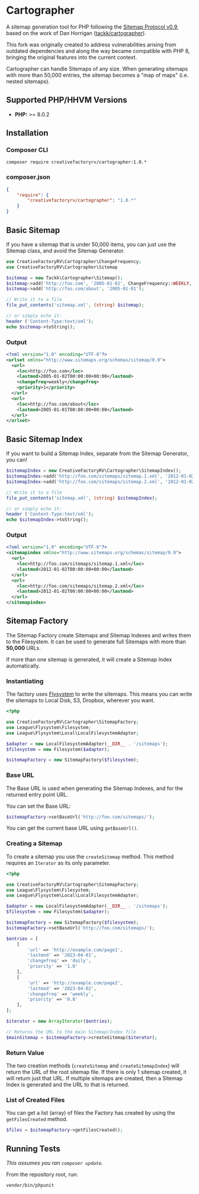 # Cartographer

A sitemap generation tool for PHP following the [Sitemap Protocol v0.9](http://www.sitemaps.org/protocol.html), based on the work of Dan Horrigan ([tackk/cartographer](https://github.com/tackk/cartographer)).

This fork was originally created to address vulnerabilities arising from outdated dependencies and along the way became compatible with PHP 8, bringing the original features into the current context.

Cartographer can handle Sitemaps of any size.  When generating sitemaps with more than 50,000
entries, the sitemap becomes a "map of maps" (i.e. nested sitemaps).

## Supported PHP/HHVM Versions

* **PHP:** >= 8.0.2

## Installation

### Composer CLI

```
composer require creativefactoryrv/cartographer:1.0.*
```

### composer.json

``` json
{
    "require": {
        "creativefactoryrv/cartographer": "1.0.*"
    }
}
```

## Basic Sitemap

If you have a sitemap that is under 50,000 items, you can just use the Sitemap class, and avoid the Sitemap
Generator.

``` php
use CreativeFactoryRV\Cartographer\ChangeFrequency;
use CreativeFactoryRV\Cartographer\Sitemap

$sitemap = new Tackk\Cartographer\Sitemap();
$sitemap->add('http://foo.com', '2005-01-02', ChangeFrequency::WEEKLY, 1.0);
$sitemap->add('http://foo.com/about', '2005-01-01');

// Write it to a file
file_put_contents('sitemap.xml', (string) $sitemap);

// or simply echo it:
header ('Content-Type:text/xml');
echo $sitemap->toString();
```

### Output

``` xml
<?xml version="1.0" encoding="UTF-8"?>
<urlset xmlns="http://www.sitemaps.org/schemas/sitemap/0.9">
  <url>
    <loc>http://foo.com</loc>
    <lastmod>2005-01-02T00:00:00+00:00</lastmod>
    <changefreq>weekly</changefreq>
    <priority>1</priority>
  </url>
  <url>
    <loc>http://foo.com/about</loc>
    <lastmod>2005-01-01T00:00:00+00:00</lastmod>
  </url>
</urlset>
```

## Basic Sitemap Index

If you want to build a Sitemap Index, separate from the Sitemap Generator, you can!

``` php
$sitemapIndex = new CreativeFactoryRV\Cartographer\SitemapIndex();
$sitemapIndex->add('http://foo.com/sitemaps/sitemap.1.xml', '2012-01-02');
$sitemapIndex->add('http://foo.com/sitemaps/sitemap.2.xml', '2012-01-02');

// Write it to a file
file_put_contents('sitemap.xml', (string) $sitemapIndex);

// or simply echo it:
header ('Content-Type:text/xml');
echo $sitemapIndex->toString();
```

### Output

``` xml
<?xml version="1.0" encoding="UTF-8"?>
<sitemapindex xmlns="http://www.sitemaps.org/schemas/sitemap/0.9">
  <url>
    <loc>http://foo.com/sitemaps/sitemap.1.xml</loc>
    <lastmod>2012-01-02T00:00:00+00:00</lastmod>
  </url>
  <url>
    <loc>http://foo.com/sitemaps/sitemap.2.xml</loc>
    <lastmod>2012-01-02T00:00:00+00:00</lastmod>
  </url>
</sitemapindex>
```

## Sitemap Factory

The Sitemap Factory create Sitemaps and Sitemap Indexes and writes them to the Filesystem.
It can be used to generate full Sitemaps with more than **50,000** URLs.

If more than one sitemap is generated, it will create a Sitemap Index automatically.

### Instantiating

The factory uses [Flysystem](http://flysystem.thephpleague.com/) to write the sitemaps.  This
means you can write the sitemaps to Local Disk, S3, Dropbox, wherever you want.

``` php
<?php

use CreativeFactoryRV\Cartographer\SitemapFactory;
use League\Flysystem\Filesystem;
use League\Flysystem\Local\LocalFilesystemAdapter;

$adapter = new LocalFilesystemAdapter(__DIR__ . '/sitemaps');
$filesystem = new Filesystem($adapter);

$sitemapFactory = new SitemapFactory($filesystem);
```

### Base URL

The Base URL is used when generating the Sitemap Indexes, and for the returned entry point URL.

You can set the Base URL:

``` php
$sitemapFactory->setBaseUrl('http://foo.com/sitemaps/');
```

You can get the current base URL using `getBaseUrl()`.

### Creating a Sitemap

To create a sitemap you use the `createSitemap` method.  This method requires an `Iterator` as
its only parameter.

``` php
<?php

use CreativeFactoryRV\Cartographer\SitemapFactory;
use League\Flysystem\Filesystem;
use League\Flysystem\Local\LocalFilesystemAdapter;

$adapter = new LocalFilesystemAdapter(__DIR__ . '/sitemaps');
$filesystem = new Filesystem($adapter);

$sitemapFactory = new SitemapFactory($filesystem);
$sitemapFactory->setBaseUrl('http://foo.com/sitemaps/');

$entries = [
    [
        'url' => 'http://example.com/page1',
        'lastmod' => '2023-04-01',
        'changefreq' => 'daily',
        'priority' => '1.0'
    ],
    [
        'url' => 'http://example.com/page2',
        'lastmod' => '2023-04-02',
        'changefreq' => 'weekly',
        'priority' => '0.8'
    ],
];

$iterator = new ArrayIterator($entries);

// Returns the URL to the main Sitemap/Index file
$mainSitemap = $sitemapFactory->createSitemap($iterator);
```

### Return Value

The two creation methods (`createSitemap` and `createSitemapIndex`) will return the URL
of the root sitemap file.  If there is only 1 sitemap created, it will return just that URL.
If multiple sitemaps are created, then a Sitemap Index is generated and the URL to that is returned.

### List of Created Files

You can get a list (array) of files the Factory has created by using the `getFilesCreated` method.

``` php
$files = $sitemapFactory->getFilesCreated();
```

## Running Tests

*This assumes you ran `composer update`.*

From the repository root, run:

```
vendor/bin/phpunit
```

